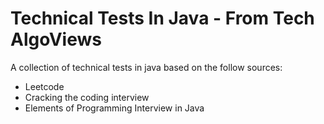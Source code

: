 # Technical Tests In Java - From Tech AlgoViews
A collection of technical tests in java based on the follow sources:
- Leetcode
- Cracking the coding interview
- Elements of Programming Interview in Java
